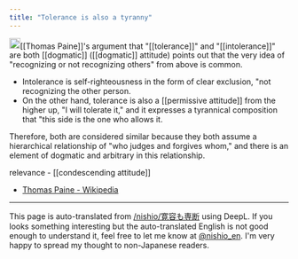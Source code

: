 ```yaml
---
title: "Tolerance is also a tyranny"
---
```


<img src='https://scrapbox.io/api/pages/nishio-en/o1 Pro/icon' alt='o1 Pro.icon' height="19.5"/>[[Thomas Paine]]'s argument that "[[tolerance]]" and "[[intolerance]]" are both [[dogmatic]] ([[dogmatic]] attitude) points out that the very idea of "recognizing or not recognizing others" from above is common.
- Intolerance is self-righteousness in the form of clear exclusion, "not recognizing the other person.
- On the other hand, tolerance is also a [[permissive attitude]] from the higher up, "I will tolerate it," and it expresses a tyrannical composition that "this side is the one who allows it.

Therefore, both are considered similar because they both assume a hierarchical relationship of "who judges and forgives whom," and there is an element of dogmatic and arbitrary in this relationship.

relevance
    - [[condescending attitude]]
- [Thomas Paine - Wikipedia](https://ja.wikipedia.org/wiki/%E3%83%88%E3%83%9E%E3%82%B9%E3%83%BB%E3%83%9A%E3%82%A4%E3%83%B3)

---
This page is auto-translated from [/nishio/寛容も専断](https://scrapbox.io/nishio/寛容も専断) using DeepL. If you looks something interesting but the auto-translated English is not good enough to understand it, feel free to let me know at [@nishio_en](https://twitter.com/nishio_en). I'm very happy to spread my thought to non-Japanese readers.